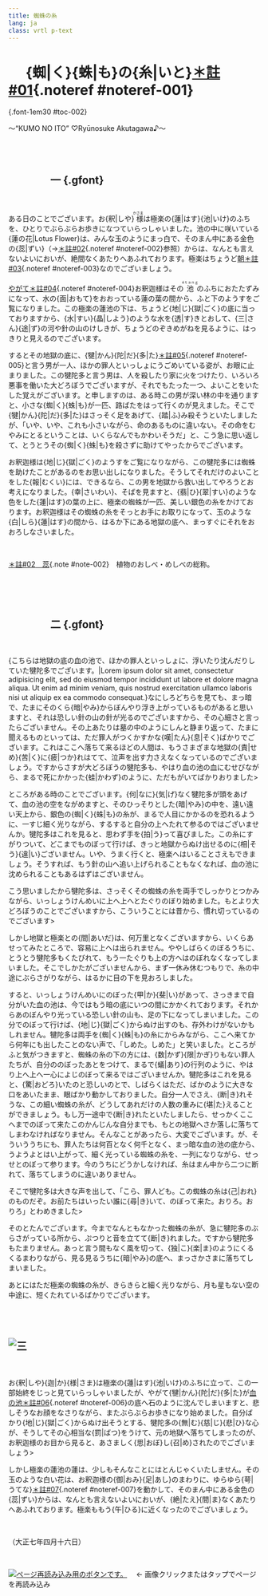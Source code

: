 ```yaml
---
title: 蜘蛛の糸
lang: ja
class: vrtl p-text
---
```


# 　<img class="height-1em25" src="assets/headmark.gif" alt=""/> <span class="lspacing-0em50">{蜘|く}{蛛|も}の{糸|いと}</span>[<span class="super">＊註<span class="tcy">#01</span></span>](p-cyushaku.html#note-001){.noteref #noteref-001}

{.font-1em30 #toc-002}

<div class="align-end end-2em italic">

～<span class="sideways">“</span>KUMO NO ITO<span class="sideways">”</span> <span class="sideways">♡</span>Ryūnosuke Akutagawa<span class="sideways">♪</span><span class="sideways">～</span>

</div>

<br/>
<br/>

## 　　　　一 {.gfont}

<br/>

ある日のことでございます。<span class="em-line">お{釈|しや}<ruby><img class="gaiji" src="assets/gaiji-min-u8fe6.png" alt=""/><rt>か</rt>様<rt>さま</rt></ruby>は</span><span class="line-through">極楽の</span>{蓮|はす}{池|いけ}のふちを、ひとりで<span class="super">ぶら</span><span class="sub">ぶら</span>お歩きに<span class="em-line-outside">な<span class="kogaki">つ</span>ていらっしゃいました</span>。<span class="italic">池の中<span class="font-style-normal">に</span>咲いている{蓮の花|Lotus Flower}は、</span>みんな玉のようにまっ白で、そのまん中にある金色の{蕊|ずい}<span class="gfont font-0em80">（→[＊註<span class="tcy">#02</span>](#note-002){.noteref #noteref-002}参照）</span>からは、なんとも言えないよい<span class="em-sesame">におい</span>が、絶間なくあたりへあふれております。極楽はちょうど[朝<span class="super">＊註<span class="tcy">#03</span></span>](p-cyushaku.html#note-003){.noteref #noteref-003}なのでございましょう。

<div class="start-2em">

[やがて<span class="super">＊註<span class="tcy">#04</span></span>](p-cyushaku.html#note-004){.noteref #noteref-004}お釈迦様はその<ruby>池<rt><span class="upright-1">é</span>ｔａｎｇ</rt></ruby>のふちにおたたずみになって、水の{面|おもて}をおおっている蓮の葉の間から、ふと下のようすをご覧になりました。この極楽の蓮池の下は、ちょうど{地|じ}{獄|ごく}の底に当っておりますから、<span class="k-solid-before k-red">{水|すい}{晶|しよう}のような水を{透|す}きとおして</span>、{三|さん}{途|ず}の河や針の山のけしきが、ちょうど<span class="color-orangered">のぞきめがね</span>を見るように、<span class="bg-orangered color-white">はっきりと見える</span>のでございます。

</div>

するとその地獄の底に、{犍|かん}{陀|だ}{多|た}[<span class="super">＊註<span class="tcy">#05</span></span>](p-cyushaku.md#note-005){.noteref #noteref-005}と言う男が一人、ほかの罪人といっしょにうごめいている姿が、お眼に止まりました。この犍陀多と言う男は、<span class="k-solid">人を殺したり家に火をつけたり</span>、いろいろ悪事を働いた大どろぼうでございますが、それでもたった一つ、よいことをいたした覚えがございます。と申しますのは、ある時この男が深い林の中を通りますと、小さな<span class="k-double k-red p-0em50 bg-gainsboro">{蜘|く}{蛛|も}が一匹</span>、路ばたをはって行くのが見えました。そこで<span class="font-1em50">{犍|かん}{陀|だ}{多|た}はさっそく足をあげて、{踏|ふ}み殺そう</span>といたしましたが、「いや、いや、これも小さいながら、命のあるものに違いない。その命をむやみにとるということは、いくらなんでもかわいそうだ」と、こう急に思い返して、とうとうその{蜘|く}{蛛|も}を殺さずに助けてやったからでございます。

お釈迦様は<span class="inverse">{地|じ}{獄|ごく}のようす</span>をご覧になりながら、この犍陀多には蜘蛛を助けたことがあるのをお思い出しになりました。そうしてそれだけのよいことをした{報|むくい}には、できるなら、この男を地獄から救い出してやろうとお考えになりました。{幸|さいわい}、そばを見ますと、{翡|ひ}{翠|すい}のような色をした{蓮|はす}の葉の上に、極楽の蜘蛛が一匹、美しい銀色の糸をかけております。お釈迦様はその蜘蛛の糸をそっとお手にお取りになって、玉のような{白|しら}{蓮|はす}の間から、はるか下にある地獄の底へ、まっすぐにそれをおおろしなさいました。

<br/>

<div class="start-2em font-0em80">

[＊註<span class="tcy">#02</span>　蕊](#noteref-002){.note #note-002}　植物のおしべ・めしべの総称。

</div>

<br/>

<div class="start-1em">

<img class="fit max-height-080per" src="assets/img-001.jpg" alt=""/>

</div>

<br/>

<br/>

## 　　　　二 {.gfont}

<br/>

{こちらは地獄の底の血の池で、ほかの罪人といっしょに、浮いたり沈んだりしていた犍陀多でございます。|Lorem ipsum dolor sit amet, consectetur adipisicing elit, sed do eiusmod tempor incididunt ut labore et dolore magna aliqua. Ut enim ad minim veniam, quis nostrud exercitation ullamco laboris nisi ut aliquip ex ea commodo consequat.}なにしろどちらを見ても、まっ暗で、たまにそのくら{暗|やみ}からぼんやり浮き上がっているものがあると思いますと、それは恐しい針の山の針が光るのでございますから、その心細さと言ったらございません。その上あたりは墓の中のようにしんと静まり返って、たまに聞えるものといっては、ただ罪人がつくかすかな{嘆|たん}{息|そく}ばかりでございます。これはここへ落ちて来るほどの人間は、もうさまざまな地獄の{責|せめ}{苦|く}に{疲|つか}れはてて、泣声を出す力さえなくなっているのでございましょう。ですからさすが大どろぼうの犍陀多も、やはり血の池の血にむせびながら、まるで死にかかった{蛙|かわず}のように、ただもがいてばかりおりました>

<div class="line-height-3em50">

ところがある時のことでございます。{何|なに}{気|げ}なく犍陀多が頭をあげて、血の池の空をながめますと、そのひっそりとした{暗|やみ}の中を、遠い遠い天上から、銀色の{蜘|く}{蛛|も}の糸が、まるで人目にかかるのを恐れるように、一すじ細く光りながら、するすると自分の上へたれて参るのではございませんか。犍陀多はこれを見ると、思わず手を{拍|う}って喜びました。<span class="em-line bold">この糸にすがりついて、<span class="font-weight-normal">どこまでも<span class="em-line-outside">のぼって</span>行けば</span>、<span class="font-200per"><span class="em-sesame">きっと</span><span class="font-050per">地獄から</span>ぬけ出せる</span>のに{相|そう}{違|い}ございません。</span>いや、うまく行くと、極楽へはいることさえもできましょう。そうすれば、もう針の山へ追い上げられることもなくなれば、血の池に沈められることもあるはずはございません。

</div>

こう思いましたから犍陀多は、さっそくその蜘蛛の糸を両手でしっかりとつかみながら、いっしょうけんめいに上へ上へとたぐりのぼり始めました。もとより大どろぼうのことでございますから、こういうことには昔から、慣れ切っているのでございます>

<div class="m-1em">
<div class="max-measure-20em p-start-1em p-end-1em k-dotted-startend block-align-center">

しかし地獄と極楽との{間|あいだ}は、何万里となくございますから、いくらあせってみたところで、容易に上へは出られません。ややしばらくのぼるうちに、とうとう犍陀多もくたびれて、もう一たぐりも上の方へはのぼれなくなってしまいました。そこでしかたがございませんから、まず一休み休むつもりで、糸の中途にぶらさがりながら、はるかに目の下を見おろしました。

</div>
</div>

すると、いっしょうけんめいにのぼった{甲|か}{斐|い}があって、さっきまで自分がいた血の池は、今ではもう暗の底にいつの間にかかくれております。それからあのぼんやり光っている恐しい針の山も、足の下になってしまいました。この分でのぼって行けば、{地|じ}{獄|ごく}からぬけ出すのも、存外わけがないかもしれません。犍陀多は両手を{蜘|く}{蛛|も}の糸にからみながら、ここへ来てから何年にも出したことのない声で、「しめた。しめた」と笑いました。ところがふと気がつきますと、蜘蛛の糸の下の方には、{数|かず}{限|かぎ}りもない罪人たちが、自分ののぼったあとをつけて、まるで{蟻|あり}の行列のように、やはり上へ上へ一心によじのぼって来るではございませんか。犍陀多はこれを見ると、{驚|おどろ}いたのと恐しいのとで、しばらくはただ、ばかのように大きな口をあいたまま、眼ばかり動かしておりました。自分一人でさえ、{断|き}れそうな、この細い蜘蛛の糸が、どうしてあれだけの人数の重みに{堪|た}えることができましょう。もし万一途中で{断|き}れたといたしましたら、せっかくここへまでのぼって来たこのかんじんな自分までも、もとの地獄へさか落しに落ちてしまわなければなりません。そんなことがあったら、大変でございます。が、そういううちにも、罪人たちは何百となく何千となく、まっ暗な血の池の底から、うようよとはい上がって、細く光っている蜘蛛の糸を、一列になりながら、せっせとのぼって参ります。今のうちにどうかしなければ、糸はまん中から二つに断れて、落ちてしまうのに違いありません。

そこで犍陀多は大きな声を出して、「こら、罪人ども。この蜘蛛の糸は{己|おれ}のものだぞ。お前たちはいったい誰に{尋|き}いて、のぼって来た。おりろ。おりろ」とわめきました>

<div class="pagebreak-both">

そのとたんでございます。今までなんともなかった蜘蛛の糸が、急に犍陀多のぶらさがっている所から、ぷつりと音を立てて{断|き}れました。ですから犍陀多もたまりません。あっと言う間もなく風を切って、{独|こ}{楽|ま}のようにくるくるまわりながら、見る見るうちに{暗|やみ}の底へ、まっさかさまに落ちてしまいました。

</div>

あとにはただ極楽の蜘蛛の糸が、きらきらと細く光りながら、月も星もない空の中途に、短くたれているばかりでございます。

<br/>

<br/>

## <img class="fit" src="assets/img-004.png" alt="三"/>

<br/>

お{釈|しや}{迦|か}{様|さま}は極楽の{蓮|はす}{池|いけ}のふちに立って、この一部始終をじっと見ていらっしゃいましたが、やがて{犍|かん}{陀|だ}{多|た}が[血の池<span class="super">＊註<span class="tcy">#06</span></span>](p-cyushaku.html#note-006){.noteref #noteref-006}の底へ石のように沈んでしまいますと、悲しそうなお顔をなさりながら、またぶらぶらお歩きになり始めました。自分ばかり{地|じ}{獄|ごく}からぬけ出そうとする、犍陀多の{無|む}{慈|じ}{悲|ひ}な心が、そうしてその心相当な{罰|ばつ}をうけて、元の地獄へ落ちてしまったのが、お釈迦様のお目から見ると、あさましく{思|おぼ}し{召|め}されたのでございましょう>

<div class="word-break-keep-all">

しかし極楽の蓮池の蓮は、少しもそんなことにはとんじゃくいたしません。その玉のような白い花は、お釈迦様の{御|おみ}{足|あし}のまわりに、ゆらゆら{萼|うてな}[<span class="super">＊註<span class="tcy">#07</span></span>](p-cyushaku.html#note-007){.noteref #noteref-007}を動かして、そのまん中にある金色の{蕊|ずい}からは、なんとも言えないよいにおいが、{絶|たえ}{間|ま}なくあたりへあふれております。極楽ももう{午|ひる}に近くなったのでございましょう。

</div>

<br/>

<div class="align-end">

（大正七年四月十六日）

</div>

<br/>

<div class="align-end">

<a href="p-002.html"><img src="assets/logo-bunko.png" alt="ページ再読み込み用のボタンです。"/></a>　 ← 画像クリックまたはタップでページを再読み込み

</div>
